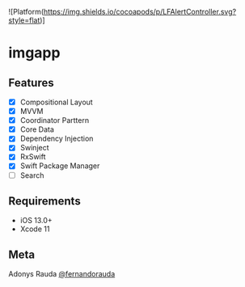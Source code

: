 ![Platform(https://img.shields.io/cocoapods/p/LFAlertController.svg?style=flat)]

# imgapp
## Features

- [x] Compositional Layout
- [x] MVVM
- [x] Coordinator Parttern
- [x] Core Data
- [x] Dependency Injection
- [x] Swinject
- [x] RxSwift
- [x] Swift Package Manager
- [ ] Search

## Requirements

- iOS 13.0+
- Xcode 11

## Meta

Adonys Rauda
[@fernandorauda](https://github.com/fernandorauda)
